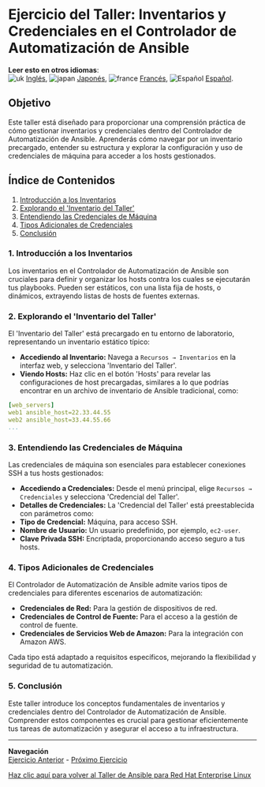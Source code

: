 # Ejercicio del Taller: Inventarios y Credenciales en el Controlador de Automatización de Ansible

**Leer esto en otros idiomas**:
<br>![uk](../../../images/uk.png) [Inglés](README.md), ![japan](../../../images/japan.png) [Japonés](README.ja.md), ![france](../../../images/fr.png) [Francés](README.fr.md), ![Español](../../../images/col.png) [Español](README.es.md).

## Objetivo
Este taller está diseñado para proporcionar una comprensión práctica de cómo gestionar inventarios y credenciales dentro del Controlador de Automatización de Ansible. Aprenderás cómo navegar por un inventario precargado, entender su estructura y explorar la configuración y uso de credenciales de máquina para acceder a los hosts gestionados.

## Índice de Contenidos
1. [Introducción a los Inventarios](#1-introducción-a-los-inventarios)
2. [Explorando el 'Inventario del Taller'](#2-explorando-el-inventario-del-taller)
3. [Entendiendo las Credenciales de Máquina](#3-entendiendo-las-credenciales-de-máquina)
4. [Tipos Adicionales de Credenciales](#4-tipos-adicionales-de-credenciales)
5. [Conclusión](#5-conclusión)

### 1. Introducción a los Inventarios
Los inventarios en el Controlador de Automatización de Ansible son cruciales para definir y organizar los hosts contra los cuales se ejecutarán tus playbooks. Pueden ser estáticos, con una lista fija de hosts, o dinámicos, extrayendo listas de hosts de fuentes externas.

### 2. Explorando el 'Inventario del Taller'
El 'Inventario del Taller' está precargado en tu entorno de laboratorio, representando un inventario estático típico:

- **Accediendo al Inventario:** Navega a `Recursos → Inventarios` en la interfaz web, y selecciona 'Inventario del Taller'.
- **Viendo Hosts:** Haz clic en el botón 'Hosts' para revelar las configuraciones de host precargadas, similares a lo que podrías encontrar en un archivo de inventario de Ansible tradicional, como:



```yaml
[web_servers]
web1 ansible_host=22.33.44.55
web2 ansible_host=33.44.55.66
...
```


### 3. Entendiendo las Credenciales de Máquina
Las credenciales de máquina son esenciales para establecer conexiones SSH a tus hosts gestionados:

- **Accediendo a Credenciales:** Desde el menú principal, elige `Recursos → Credenciales` y selecciona 'Credencial del Taller'.
- **Detalles de Credenciales:** La 'Credencial del Taller' está preestablecida con parámetros como:
- **Tipo de Credencial:** Máquina, para acceso SSH.
- **Nombre de Usuario:** Un usuario predefinido, por ejemplo, `ec2-user`.
- **Clave Privada SSH:** Encriptada, proporcionando acceso seguro a tus hosts.

### 4. Tipos Adicionales de Credenciales
El Controlador de Automatización de Ansible admite varios tipos de credenciales para diferentes escenarios de automatización:

- **Credenciales de Red:** Para la gestión de dispositivos de red.
- **Credenciales de Control de Fuente:** Para el acceso a la gestión de control de fuente.
- **Credenciales de Servicios Web de Amazon:** Para la integración con Amazon AWS.

Cada tipo está adaptado a requisitos específicos, mejorando la flexibilidad y seguridad de tu automatización.

### 5. Conclusión
Este taller introduce los conceptos fundamentales de inventarios y credenciales dentro del Controlador de Automatización de Ansible. Comprender estos componentes es crucial para gestionar eficientemente tus tareas de automatización y asegurar el acceso a tu infraestructura.

---
**Navegación**
<br>
[Ejercicio Anterior](../2.1-intro/README.es.md) - [Próximo Ejercicio](../2.3-projects/README.es.md)

[Haz clic aquí para volver al Taller de Ansible para Red Hat Enterprise Linux](../README.md#section-2---ansible-tower-exercises)

